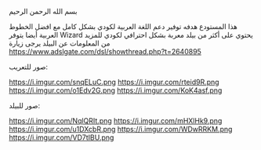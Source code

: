 بسم الله الرحمن الرحيم

هذا المستودع هدفه توفير دعم اللغة العربية لكودي بشكل كامل مع افضل الخطوط العربية
أيضا يتوفر Wizard يحتوي على أكثر من بيلد معربة بشكل احترافي لكودي
للمزيد من المعلومات عن البيلد يرجى زيارة https://www.adslgate.com/dsl/showthread.php?t=2640895

صور للتعريب:

https://i.imgur.com/snqELuC.png
https://i.imgur.com/rteid9R.png
https://i.imgur.com/o1Edv2G.png
https://i.imgur.com/KoK4asf.png


صور للبيلد:

https://i.imgur.com/NqlQRIt.png
https://i.imgur.com/mHXlHk9.png
https://i.imgur.com/u1DXcbR.png
https://i.imgur.com/WDwRRKM.png
https://i.imgur.com/VD7tIBU.png
